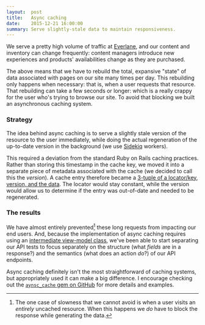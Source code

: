 ```yaml
---
layout:  post
title:   Async caching
date:    2015-12-21 16:00:00
summary: Serve slightly-stale data to maintain responsiveness.
---
```


We serve a pretty high volume of traffic at [Everlane](https://www.everlane.com/), and our content and inventory can change frequently: content managers introduce new experiences and products' availabilities change as they are purchased.

The above means that we have to rebuild the total, expansive "state" of data associated with pages on our site many times per day. This rebuilding only happens when necessary: that is, when a user requests that resource. That rebuilding can take a few seconds or longer: which is a really crappy for the user who's trying to browse our site. To avoid that blocking we built an asynchronous caching system.

### Strategy

The idea behind async caching is to serve a slightly stale version of the resource to the user immediately, while doing the actual regeneration of the up-to-date version in the background (we use [Sidekiq](http://sidekiq.org/) workers).

This required a deviation from the standard Ruby on Rails caching practices. Rather than storing this timestamp in the cache key, we moved it into a separate piece of metadata associated with the cache (we decided to call this the *version*). A cache entry therefore became a [3-tuple of a locator/key, version, and the data](https://github.com/Everlane/async_cache#cache-structure). The locator would stay constant, while the version would allow us to determine if the entry was out-of-date and needed to be regenerated.

### The results

We have almost entirely prevented[^1] these long requests from impacting our end users. And, because the implementation of async caching requires using an [intermediate view-model class], we've been able to start separating our API tests to focus separately on the structure (what *fields* are in a response?) and the semantics (what does an action *do*?) of our API endpoints.

[intermediate view-model class]: https://github.com/Everlane/async_cache/blob/c56f7ce7/examples/examples_controller.rb#L30-L42

Async caching definitely isn't the most straightforward of caching systems, but appropriately used it can make a big difference. I encourage checking out the [`aynsc_cache` gem on GitHub](https://github.com/Everlane/async_cache) for more details and examples.

[^1]: The one case of slowness that we cannot avoid is when a user visits an *entirely* uncached resource. When this happens we *do* have to block the response while generating the data.
